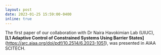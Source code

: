 ```yaml
---
layout: post
date: 2023-01-25 15:59:00-0400
inline: true
---
```


The first paper of our collaboration with Dr Naira Havokimian Lab (UIUC), <strong>[L1 Adaptive Control of Constrained Systems Using Barrier States]</strong>(https://arc.aiaa.org/doi/pdf/10.2514/6.2023-1051), was presented in AIAA SCITECH.
